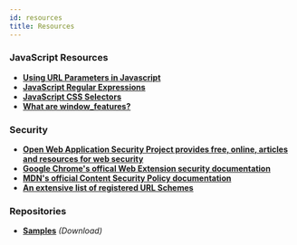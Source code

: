 ```yaml
---
id: resources
title: Resources
---
```


### JavaScript Resources

- **[Using URL Parameters in Javascript](https://www.sitepoint.com/get-url-parameters-with-javascript)**
- **[JavaScript Regular Expressions](https://developer.mozilla.org/en-US/docs/Web/JavaScript/Guide/Regular_Expressions)**
- **[JavaScript CSS Selectors](https://developer.mozilla.org/en-US/docs/Web/API/Document/querySelectorAll)**
- **[What are window_features?](https://developer.mozilla.org/en-US/docs/Web/API/Window/open#Window_features)**

### Security

- **[Open Web Application Security Project provides free, online, articles and resources for web security](https://owasp.org/)**
- **[Google Chrome's offical Web Extension security documentation](https://developer.chrome.com/extensions/security)**
- **[MDN's official Content Security Policy documentation](https://developer.mozilla.org/en-US/docs/Mozilla/Add-ons/WebExtensions/Content_Security_Policy)**
- **[An extensive list of registered URL Schemes](https://www.iana.org/assignments/uri-schemes/uri-schemes.xhtml)**

### Repositories

- **[Samples](https://github.com/HCL-TECH-SOFTWARE/Verse-Extension-samples/archive/refs/heads/master.zip)** _(Download)_
